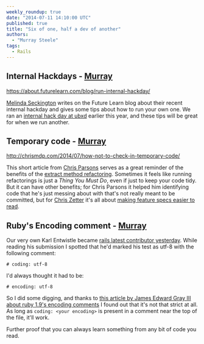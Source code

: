 ```yaml
---
weekly_roundup: true
date: "2014-07-11 14:10:00 UTC"
published: true
title: "Six of one, half a dev of another"
authors:
  - "Murray Steele"
tags:
  - Rails
---
```


## Internal Hackdays - [Murray](/people#murray-steele)

https://about.futurelearn.com/blog/run-internal-hackday/

[Melinda Seckington](http://missgeeky.com/) writes on the Future Learn blog about their recent internal hackday and gives some tips about how to run your own one.  We ran an [internal hack day at ubxd](https://twitter.com/search?f=realtime&q=%23ubxdhack%20OR%20%23ubxdhackday) earlier this year, and these tips will be great for when we run another.

## Temporary code - [Murray](/people#murray-steele)

http://chrismdp.com/2014/07/how-not-to-check-in-temporary-code/

This short article from [Chris Parsons](http://chrismdp.com) serves as a great reminder of the benefits of the [extract method refactoring](http://refactoring.com/catalog/extractMethod.html).  Sometimes it feels like running refactorings is just a _Thing You Must Do_, even if just to keep your code tidy.  But it can have other benefits; for Chris Parsons it helped him identifying code that he's just messing about with that's not really meant to be committed, but for [Chris Zetter](http://chriszetter.com/) it's all about [making feature specs easier to read](https://about.futurelearn.com/blog/how-we-write-readable-feature-tests-with-rspec/).

## Ruby's Encoding comment - [Murray](/people#murray-steele)

Our very own Karl Entwistle became [rails latest contributor yesterday](https://github.com/rails/rails/pull/16123).  While reading his submission I spotted that he'd marked his test as utf-8 with the following comment:

    # coding: utf-8

I'd always thought it had to be:

    # encoding: utf-8

So I did some digging, and thanks to [this article by James Edward Gray III about ruby 1.9's encoding comments](http://graysoftinc.com/character-encodings/ruby-19s-three-default-encodings) I found out that it's not that strict at all.  As long as ``coding: <your encoding>`` is present in a comment near the top of the file, it'll work.

Further proof that you can always learn something from any bit of code you read.

